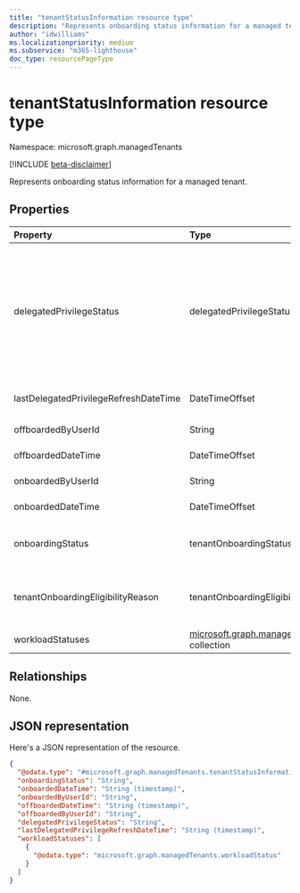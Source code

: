 ```yaml
---
title: "tenantStatusInformation resource type"
description: "Represents onboarding status information for a managed tenant."
author: "idwilliams"
ms.localizationpriority: medium
ms.subservice: "m365-lighthouse"
doc_type: resourcePageType
---
```


# tenantStatusInformation resource type

Namespace: microsoft.graph.managedTenants

[!INCLUDE [beta-disclaimer](../../includes/beta-disclaimer.md)]

Represents onboarding status information for a managed tenant.

## Properties
|Property|Type|Description|
|:---|:---|:---|
|delegatedPrivilegeStatus|delegatedPrivilegeStatus|The status of the delegated admin privilege relationship between the managing entity and the managed tenant. Possible values are: `none`, `delegatedAdminPrivileges`, `unknownFutureValue`, `granularDelegatedAdminPrivileges`, `delegatedAndGranularDelegetedAdminPrivileges`. You must use the `Prefer: include-unknown-enum-members` request header to get the following values from this [evolvable enum](/graph/best-practices-concept#handling-future-members-in-evolvable-enumerations): `granularDelegatedAdminPrivileges` , `delegatedAndGranularDelegetedAdminPrivileges`. Optional. Read-only.|
|lastDelegatedPrivilegeRefreshDateTime|DateTimeOffset|The date and time the delegated admin privileges status was updated. Optional. Read-only.|
|offboardedByUserId|String|The identifier for the account that offboarded the managed tenant. Optional. Read-only.|
|offboardedDateTime|DateTimeOffset|The date and time when the managed tenant was offboarded. Optional. Read-only.|
|onboardedByUserId|String|The identifier for the account that onboarded the managed tenant. Optional. Read-only.|
|onboardedDateTime|DateTimeOffset|The date and time when the managed tenant was onboarded. Optional. Read-only.|
|onboardingStatus|tenantOnboardingStatus|The onboarding status for the managed tenant.. Possible values are: `ineligible`, `inProcess`, `active`, `inactive`, `unknownFutureValue`. Optional. Read-only.|
|tenantOnboardingEligibilityReason|tenantOnboardingEligibilityReason|Organization's onboarding eligibility reason in Microsoft 365 Lighthouse.. Possible values are: `none`, `contractType`, `delegatedAdminPrivileges`,`usersCount`,`license` and `unknownFutureValue`. Optional. Read-only.|
|workloadStatuses|[microsoft.graph.managedTenants.workloadStatus](../resources/managedtenants-workloadstatus.md) collection|The collection of workload statues for the managed tenant. Optional. Read-only.|

## Relationships
None.

## JSON representation
Here's a JSON representation of the resource.
<!-- {
  "blockType": "resource",
  "@odata.type": "microsoft.graph.managedTenants.tenantStatusInformation"
}
-->
``` json
{
  "@odata.type": "#microsoft.graph.managedTenants.tenantStatusInformation",
  "onboardingStatus": "String",
  "onboardedDateTime": "String (timestamp)",
  "onboardedByUserId": "String",
  "offboardedDateTime": "String (timestamp)",
  "offboardedByUserId": "String",
  "delegatedPrivilegeStatus": "String",
  "lastDelegatedPrivilegeRefreshDateTime": "String (timestamp)",
  "workloadStatuses": [
    {
      "@odata.type": "microsoft.graph.managedTenants.workloadStatus"
    }
  ]
}
```
